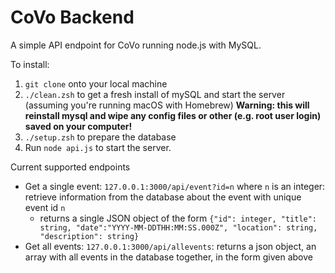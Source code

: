 # CoVo Backend

A simple API endpoint for CoVo running node.js with MySQL.

To install: 

1. `git clone` onto your local machine
2. `./clean.zsh` to get a fresh install of mySQL and start the server (assuming you're running macOS with Homebrew) **Warning: this will reinstall mysql and wipe any config files or other (e.g. root user login) saved on your computer!** 
3. `./setup.zsh` to prepare the database
4. Run `node api.js` to start the server.

Current supported endpoints
- Get a single event: `127.0.0.1:3000/api/event?id=n` where `n` is an integer: retrieve information from the database about the event with unique event id `n`
    - returns a single JSON object of the form `{"id": integer, "title": string, "date":"YYYY-MM-DDTHH:MM:SS.000Z", "location": string, "description": string}`
- Get all events: `127.0.0.1:3000/api/allevents`: returns a json object, an array with all events in the database together, in the form given above